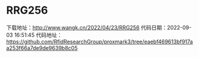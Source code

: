 # RRG256
下载地址：http://www.wangk.cn/2022/04/23/RRG256
代码日期：2022-09-03 16:51:45
代码地址：https://github.com/RfidResearchGroup/proxmark3/tree/eaebf469613bf917aa253f66a7de9de9639b8c05
